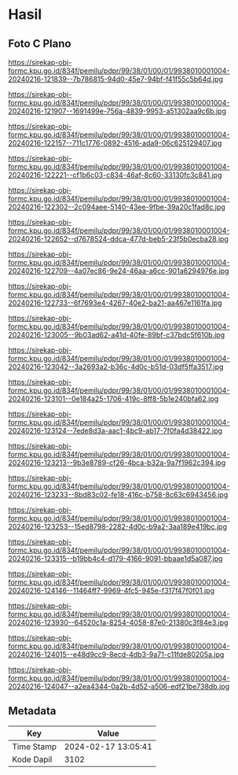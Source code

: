 # Hasil

## Foto C Plano

https://sirekap-obj-formc.kpu.go.id/834f/pemilu/pdpr/99/38/01/00/01/9938010001004-20240216-121839--7b786815-94d0-45e7-94bf-f41f55c5b64d.jpg

https://sirekap-obj-formc.kpu.go.id/834f/pemilu/pdpr/99/38/01/00/01/9938010001004-20240216-121907--1691499e-756a-4839-9953-a51302aa9c6b.jpg

https://sirekap-obj-formc.kpu.go.id/834f/pemilu/pdpr/99/38/01/00/01/9938010001004-20240216-122157--711c1776-0892-4516-ada9-06c625129407.jpg

https://sirekap-obj-formc.kpu.go.id/834f/pemilu/pdpr/99/38/01/00/01/9938010001004-20240216-122221--cf1b6c03-c834-46af-8c60-33130fc3c841.jpg

https://sirekap-obj-formc.kpu.go.id/834f/pemilu/pdpr/99/38/01/00/01/9938010001004-20240216-122302--2c094aee-5140-43ee-9fbe-39a20c1fad8c.jpg

https://sirekap-obj-formc.kpu.go.id/834f/pemilu/pdpr/99/38/01/00/01/9938010001004-20240216-122652--d7678524-ddca-477d-beb5-23f5b0ecba28.jpg

https://sirekap-obj-formc.kpu.go.id/834f/pemilu/pdpr/99/38/01/00/01/9938010001004-20240216-122709--4a07ec86-9e24-46aa-a6cc-901a6294976e.jpg

https://sirekap-obj-formc.kpu.go.id/834f/pemilu/pdpr/99/38/01/00/01/9938010001004-20240216-122733--6f7693e4-4267-40e2-ba21-aa467e1161fa.jpg

https://sirekap-obj-formc.kpu.go.id/834f/pemilu/pdpr/99/38/01/00/01/9938010001004-20240216-123005--9b03ad62-a41d-40fe-89bf-c37bdc5f610b.jpg

https://sirekap-obj-formc.kpu.go.id/834f/pemilu/pdpr/99/38/01/00/01/9938010001004-20240216-123042--3a2693a2-b36c-4d0c-b51d-03df5ffa3517.jpg

https://sirekap-obj-formc.kpu.go.id/834f/pemilu/pdpr/99/38/01/00/01/9938010001004-20240216-123101--0e184a25-1706-419c-8ff8-5b1e240bfa62.jpg

https://sirekap-obj-formc.kpu.go.id/834f/pemilu/pdpr/99/38/01/00/01/9938010001004-20240216-123124--7ede8d3a-aac1-4bc9-ab17-7f0fa4d38422.jpg

https://sirekap-obj-formc.kpu.go.id/834f/pemilu/pdpr/99/38/01/00/01/9938010001004-20240216-123213--9b3e8789-cf26-4bca-b32a-9a7f1962c394.jpg

https://sirekap-obj-formc.kpu.go.id/834f/pemilu/pdpr/99/38/01/00/01/9938010001004-20240216-123233--8bd83c02-fe18-416c-b758-8c63c6943456.jpg

https://sirekap-obj-formc.kpu.go.id/834f/pemilu/pdpr/99/38/01/00/01/9938010001004-20240216-123253--15ed8798-2282-4d0c-b9a2-3aa189e419bc.jpg

https://sirekap-obj-formc.kpu.go.id/834f/pemilu/pdpr/99/38/01/00/01/9938010001004-20240216-123315--b19bb4c4-d179-4166-9091-bbaae1d5a087.jpg

https://sirekap-obj-formc.kpu.go.id/834f/pemilu/pdpr/99/38/01/00/01/9938010001004-20240216-124146--11464ff7-9969-4fc5-945e-f317f47f0f01.jpg

https://sirekap-obj-formc.kpu.go.id/834f/pemilu/pdpr/99/38/01/00/01/9938010001004-20240216-123930--64520c1a-8254-4058-87e0-21380c3f84e3.jpg

https://sirekap-obj-formc.kpu.go.id/834f/pemilu/pdpr/99/38/01/00/01/9938010001004-20240216-124015--e48d9cc9-8ecd-4db3-9a71-c11fde80205a.jpg

https://sirekap-obj-formc.kpu.go.id/834f/pemilu/pdpr/99/38/01/00/01/9938010001004-20240216-124047--a2ea4344-0a2b-4d52-a506-edf21be738db.jpg


## Metadata

| Key        | Value               |
| ---------- | ------------------- |
| Time Stamp | 2024-02-17 13:05:41 |
| Kode Dapil | 3102                |



